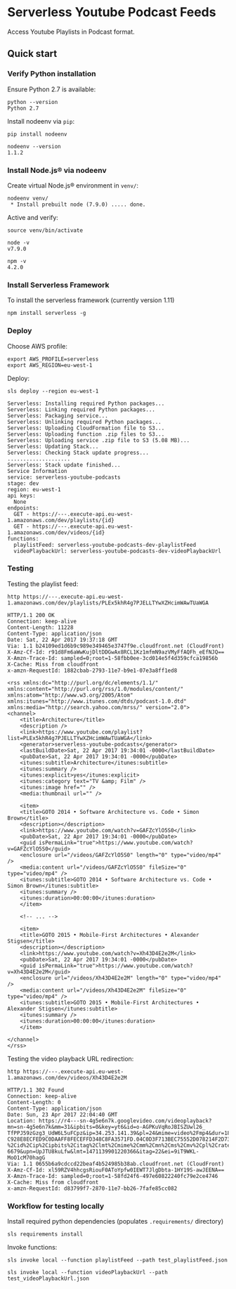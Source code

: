 # Serverless Youtube Podcast Feeds

Access Youtube Playlists in Podcast format.

## Quick start

### Verify Python installation

Ensure Python 2.7 is available:

    python --version
    Python 2.7

Install nodeenv via `pip`:

    pip install nodeenv
    
    nodeenv --version
    1.1.2

### Install Node.js® via nodeenv

Create virtual Node.js® environment in `venv/`:

    nodeenv venv/
     * Install prebuilt node (7.9.0) ..... done.
    
Active and verify:  

    source venv/bin/activate

    node -v
    v7.9.0

    npm -v
    4.2.0

### Install Serverless Framework

To install the serverless framework (currently version 1.11)

    npm install serverless -g

### Deploy

Choose AWS profile:

    export AWS_PROFILE=serverless
    export AWS_REGION=eu-west-1

Deploy:

    sls deploy --region eu-west-1

    Serverless: Installing required Python packages...
    Serverless: Linking required Python packages...
    Serverless: Packaging service...
    Serverless: Unlinking required Python packages...
    Serverless: Uploading CloudFormation file to S3...
    Serverless: Uploading function .zip files to S3...
    Serverless: Uploading service .zip file to S3 (5.08 MB)...
    Serverless: Updating Stack...
    Serverless: Checking Stack update progress...
    ....................
    Serverless: Stack update finished...
    Service Information
    service: serverless-youtube-podcasts
    stage: dev
    region: eu-west-1
    api keys:
      None
    endpoints:
      GET - https://---.execute-api.eu-west-1.amazonaws.com/dev/playlists/{id}
      GET - https://---.execute-api.eu-west-1.amazonaws.com/dev/videos/{id}
    functions:
      playlistFeed: serverless-youtube-podcasts-dev-playlistFeed
      videoPlaybackUrl: serverless-youtube-podcasts-dev-videoPlaybackUrl

### Testing

Testing the playlist feed:

    http https://---.execute-api.eu-west-1.amazonaws.com/dev/playlists/PLEx5khR4g7PJELLTYwXZHcimWAwTUaWGA

    HTTP/1.1 200 OK
    Connection: keep-alive
    Content-Length: 11228
    Content-Type: application/json
    Date: Sat, 22 Apr 2017 19:37:18 GMT
    Via: 1.1 b24109ed1d6b9c989e349465e3747f9e.cloudfront.net (CloudFront)
    X-Amz-Cf-Id: r91d8Fm6aWwKujDltDDGwAx8RCL1Kz1mfmN9azVMyFfAQFh_eEfNJQ==
    X-Amzn-Trace-Id: sampled=0;root=1-58fbb0ee-3cd014e5f4d359cfca19856b
    X-Cache: Miss from cloudfront
    x-amzn-RequestId: 1882cbab-2793-11e7-b9e1-07e3a8ff1ed8

    <rss xmlns:dc="http://purl.org/dc/elements/1.1/" xmlns:content="http://purl.org/rss/1.0/modules/content/" xmlns:atom="http://www.w3.org/2005/Atom" xmlns:itunes="http://www.itunes.com/dtds/podcast-1.0.dtd" xmlns:media="http://search.yahoo.com/mrss/" version="2.0">
    <channel>
        <title>Architecture</title>
        <description />
        <link>https://www.youtube.com/playlist?list=PLEx5khR4g7PJELLTYwXZHcimWAwTUaWGA</link>
        <generator>serverless-youtube-podcasts</generator>
        <lastBuildDate>Sat, 22 Apr 2017 19:34:01 -0000</lastBuildDate>
        <pubDate>Sat, 22 Apr 2017 19:34:01 -0000</pubDate>
        <itunes:subtitle>Architecture</itunes:subtitle>
        <itunes:summary />
        <itunes:explicit>yes</itunes:explicit>
        <itunes:category text="TV &amp; Film" />
        <itunes:image href="" />
        <media:thumbnail url="" />
        
        <item>
        <title>GOTO 2014 • Software Architecture vs. Code • Simon Brown</title>
        <description></description>
        <link>https://www.youtube.com/watch?v=GAFZcYlO5S0</link>
        <pubDate>Sat, 22 Apr 2017 19:34:01 -0000</pubDate>
        <guid isPermaLink="true">https://www.youtube.com/watch?v=GAFZcYlO5S0</guid>
        <enclosure url="/videos/GAFZcYlO5S0" length="0" type="video/mp4" />
        <media:content url="/videos/GAFZcYlO5S0" fileSize="0" type="video/mp4" />
        <itunes:subtitle>GOTO 2014 • Software Architecture vs. Code • Simon Brown</itunes:subtitle>
        <itunes:summary />
        <itunes:duration>00:00:00</itunes:duration>
        </item>
        
        <!-- ... -->
        
        <item>
        <title>GOTO 2015 • Mobile-First Architectures • Alexander Stigsen</title>
        <description></description>
        <link>https://www.youtube.com/watch?v=Xh43D4E2e2M</link>
        <pubDate>Sat, 22 Apr 2017 19:34:01 -0000</pubDate>
        <guid isPermaLink="true">https://www.youtube.com/watch?v=Xh43D4E2e2M</guid>
        <enclosure url="/videos/Xh43D4E2e2M" length="0" type="video/mp4" />
        <media:content url="/videos/Xh43D4E2e2M" fileSize="0" type="video/mp4" />
        <itunes:subtitle>GOTO 2015 • Mobile-First Architectures • Alexander Stigsen</itunes:subtitle>
        <itunes:summary />
        <itunes:duration>00:00:00</itunes:duration>
        </item>
        
    </channel>
    </rss>

Testing the video playback URL redirection:

    http https://---.execute-api.eu-west-1.amazonaws.com/dev/videos/Xh43D4E2e2M
    
    HTTP/1.1 302 Found
    Connection: keep-alive
    Content-Length: 0
    Content-Type: application/json
    Date: Sun, 23 Apr 2017 22:04:40 GMT
    Location: https://r4---sn-4g5e6n7k.googlevideo.com/videoplayback?mn=sn-4g5e6n7k&mm=31&ipbits=0&key=yt6&id=o-AGPKuVqRoJBISZUwl26_
    TfPPJ59zGzg3_UdW6L5uFCpz&ip=34.253.141.39&pl=24&mime=video%2Fmp4&dur=1844.709&mv=u&source=youtube&ms=au&mt=1492984941&signature=
    C928E8ECFED9C0DAAFF8FECEFFD348C8FA3571FD.04C0D3F713BEC75552D078214F2D737899F51CEE&requiressl=yes&ratebypass=yes&sparams=dur%2Cei
    %2Cid%2Cip%2Cipbits%2Citag%2Clmt%2Cmime%2Cmm%2Cmn%2Cms%2Cmv%2Cpl%2Cratebypass%2Crequiressl%2Csource%2Cupn%2Cexpire&expire=149300
    6679&upn=UpJTU8kuLfw&lmt=1471139901220366&itag=22&ei=9iT9WKL-MoO1cM70hagG
    Via: 1.1 0655b6a9cdccd22beaf4b524985b38ab.cloudfront.net (CloudFront)
    X-Amz-Cf-Id: xl59RZV4hhcgsRiouF0AToYpfw0IEWT7JlgDbta-1HY19S-awJEENA==
    X-Amzn-Trace-Id: sampled=0;root=1-58fd24f6-497e60822240fc79e2ce4746
    X-Cache: Miss from cloudfront
    x-amzn-RequestId: d83799f7-2870-11e7-bb26-7fafe85cc082

### Workflow for testing locally

Install required python dependencies (populates `.requirements/` directory)

    sls requirements install

Invoke functions:

    sls invoke local --function playlistFeed --path test_playlistFeed.json

    sls invoke local --function videoPlaybackUrl --path test_videoPlaybackUrl.json
    